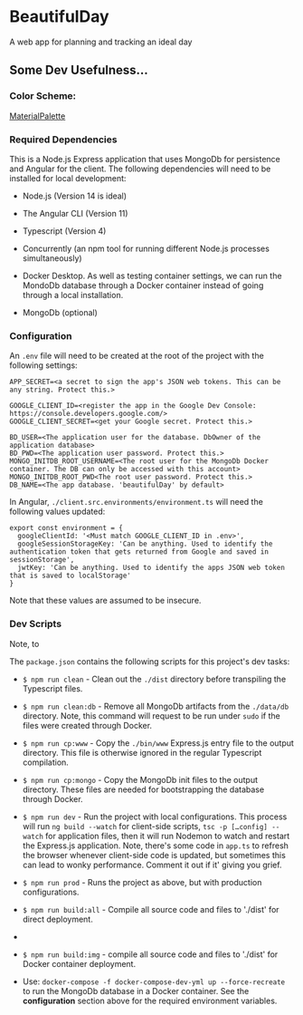# BeautifulDay

A web app for planning and tracking an ideal day


## Some Dev Usefulness...

### Color Scheme:

[MaterialPalette](https://codepen.io/jsheridanwells/pen/ExgQzRb)

### Required Dependencies

This is a Node.js Express application that uses MongoDb for persistence and Angular for the client. The following dependencies will need to be installed for local development:

- Node.js (Version 14 is ideal)

- The Angular CLI (Version 11)

- Typescript (Version 4)

- Concurrently (an npm tool for running different Node.js processes simultaneously)

- Docker Desktop. As well as testing container settings, we can run the MondoDb database through a Docker container instead of going through a local installation.

- MongoDb (optional)


### Configuration

An `.env` file will need to be created at the root of the project with the following settings:

```
APP_SECRET=<a secret to sign the app's JSON web tokens. This can be any string. Protect this.>

GOOGLE_CLIENT_ID=<register the app in the Google Dev Console: https://console.developers.google.com/>
GOOGLE_CLIENT_SECRET=<get your Google secret. Protect this.>

BD_USER=<The application user for the database. DbOwner of the application database>
BD_PWD=<The application user password. Protect this.>
MONGO_INITDB_ROOT_USERNAME=<The root user for the MongoDb Docker container. The DB can only be accessed with this account>
MONGO_INITDB_ROOT_PWD<The root user password. Protect this.>
DB_NAME=<The app database. 'beautifulDay' by default>
```

In Angular, `./client.src.environments/environment.ts` will need the following values updated:
```
export const environment = {
  googleClientId: '<Must match GOOGLE_CLIENT_ID in .env>',
  googleSessionStorageKey: 'Can be anything. Used to identify the authentication token that gets returned from Google and saved in sessionStorage',
  jwtKey: 'Can be anything. Used to identify the apps JSON web token that is saved to localStorage'
}
```
Note that these values are assumed to be insecure.

### Dev Scripts

Note, to 


The `package.json` contains the following scripts for this project's dev tasks:

 - `$ npm run clean` - Clean out the `./dist` directory before transpiling the Typescript files.
 
 - `$ npm run clean:db` - Remove all MongoDb artifacts from the `./data/db` directory. Note, this command will request to be run under `sudo` if the files were created through Docker.

 - `$ npm run cp:www` -  Copy the `./bin/www` Express.js entry file to the output directory. This file is otherwise ignored in the regular Typescript compilation.

 - `$ npm run cp:mongo` - Copy the MongoDb init files to the output directory. These files are needed for bootstrapping the database through Docker.
 
 - `$ npm run dev` - Run the project with local configurations. This process will run `ng build --watch` for client-side scripts, `tsc -p […config] --watch` for application files, then it will run Nodemon to watch and restart the Express.js application. Note, there's some code in `app.ts` to refresh the browser whenever client-side code is updated, but sometimes this can lead to wonky performance. Comment it out if it' giving you grief.
 
 - `$ npm run prod` - Runs the project as above, but with production configurations. 
 
 - `$ npm run build:all` - Compile all source code and files to './dist' for direct deployment.
 -
 - `$ npm run build:img` - compile all source code and files to './dist' for Docker container deployment.

 - Use: `docker-compose -f docker-compose-dev-yml up --force-recreate` to run the MongoDb database in a Docker container. See the __configuration__ section above for the required environment variables. 
